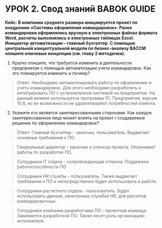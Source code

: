 # УРОК 2. Свод знаний BABOK GUIDE
**Кейс: В компании среднего размера инициируется проект по внедрению «Системы оформления командировок». Ранее командировки оформлялись вручную в электронных файлах формата Word, расчеты выполнялись в электронных таблицах Excel. Инициатор автоматизации – главный бухгалтер. 
С помощью центральной концептуальной модели по бизнес-анализу BACCM опишите ключевые концепции (см. главу 2 методички).**

1. Кратко опишите, что требуется изменить в деятельности предприятия с помощью автоматизации учета командировок. Как это планируется изменить и почему?

 >Ответ: Необходимо автоматизировать работу по оформлению и учету командировок. Для этого необходимо разработать и интегрировать ПО с установленной системой на предприятии. На данный момент используется программа 1С: Предприятие, версия 10.8, но ее возможности не удовлетворяют потребностей клиента.

2. Укажите кто является заинтересованными сторонами. Как каждое заинтересованное лицо может влиять на проект / создаваемое решение по оформлению командировок?
>Ответ: Главный бухгалтер - заказчик, пользователь. Выдвигает основные требования к ПО.

>Генеральный директор - заказчик и спонсор проекта. Оплачивает работы по разработке ПО.

>Сотрудники IT отдела - сопровождающая сторона. Поддержка работоспособности ПО.

>Сотрудники HR службы - пользователь. Также выдвигает требования к ПО и непосредственно будет использовать в работе. 

>Сотрудники расчетного отдела - пользователь. Будет использовать данные, занесенные службой HR, для расчетов командировочных. 

>Сотрудники компании разработчика ПО - проектная команда. Занимается разработкой ПО. Также несет роль организации-исполнителя. 